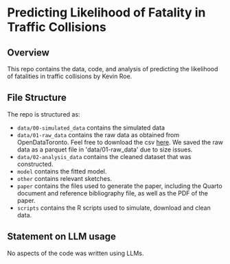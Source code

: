 # Predicting Likelihood of Fatality in Traffic Collisions

## Overview

This repo contains the data, code, and analysis of predicting the likelihood of fatalities in traffic collisions by Kevin Roe. 

## File Structure

The repo is structured as:

-   `data/00-simulated_data` contains the simulated data
-   `data/01-raw_data` contains the raw data as obtained from OpenDataToronto. Feel free to download the csv [here](https://ckan0.cf.opendata.inter.prod-toronto.ca/dataset/ec53f7b2-769b-4914-91fe-a37ee27a90b3/resource/cb890861-ed20-4862-bb75-b1f9ec1e58dd/download/Traffic%20Collisions%20-%204326.csv). We saved the raw data as a parquet file in 'data/01-raw_data' due to size issues. 
-   `data/02-analysis_data` contains the cleaned dataset that was constructed.
-   `model` contains the fitted model. 
-   `other` contains relevant sketches.
-   `paper` contains the files used to generate the paper, including the Quarto document and reference bibliography file, as well as the PDF of the paper. 
-   `scripts` contains the R scripts used to simulate, download and clean data.


## Statement on LLM usage

No aspects of the code was written using LLMs.
